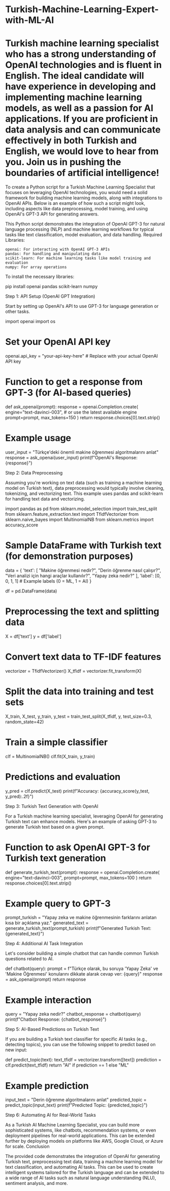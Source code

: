 # Turkish-Machine-Learning-Expert-with-ML-AI
Turkish machine learning specialist who has a strong understanding of OpenAI technologies and is fluent in English. The ideal candidate will have experience in developing and implementing machine learning models, as well as a passion for AI applications. If you are proficient in data analysis and can communicate effectively in both Turkish and English, we would love to hear from you. Join us in pushing the boundaries of artificial intelligence!
=================
To create a Python script for a Turkish Machine Learning Specialist that focuses on leveraging OpenAI technologies, you would need a solid framework for building machine learning models, along with integrations to OpenAI APIs. Below is an example of how such a script might look, including aspects like data preprocessing, model training, and using OpenAI's GPT-3 API for generating answers.

This Python script demonstrates the integration of OpenAI GPT-3 for natural language processing (NLP) and machine learning workflows for typical tasks like text classification, model evaluation, and data handling.
Required Libraries:

    openai: For interacting with OpenAI GPT-3 APIs
    pandas: For handling and manipulating data
    scikit-learn: For machine learning tasks like model training and evaluation
    numpy: For array operations

To install the necessary libraries:

pip install openai pandas scikit-learn numpy

Step 1: API Setup (OpenAI GPT Integration)

Start by setting up OpenAI's API to use GPT-3 for language generation or other tasks.

import openai
import os

# Set your OpenAI API key
openai.api_key = "your-api-key-here"  # Replace with your actual OpenAI API key

# Function to get a response from GPT-3 (for AI-based queries)
def ask_openai(prompt):
    response = openai.Completion.create(
        engine="text-davinci-003",  # or use the latest available engine
        prompt=prompt,
        max_tokens=150
    )
    return response.choices[0].text.strip()

# Example usage
user_input = "Türkçe'deki önemli makine öğrenmesi algoritmalarını anlat"
response = ask_openai(user_input)
print(f"OpenAI's Response: {response}")

Step 2: Data Preprocessing

Assuming you're working on text data (such as training a machine learning model on Turkish text), data preprocessing would typically involve cleaning, tokenizing, and vectorizing text. This example uses pandas and scikit-learn for handling text data and vectorizing.

import pandas as pd
from sklearn.model_selection import train_test_split
from sklearn.feature_extraction.text import TfidfVectorizer
from sklearn.naive_bayes import MultinomialNB
from sklearn.metrics import accuracy_score

# Sample DataFrame with Turkish text (for demonstration purposes)
data = {
    'text': [
        "Makine öğrenmesi nedir?", 
        "Derin öğrenme nasıl çalışır?", 
        "Veri analizi için hangi araçlar kullanılır?", 
        "Yapay zeka nedir?"
    ],
    'label': [0, 0, 1, 1]  # Example labels (0 = ML, 1 = AI)
}

df = pd.DataFrame(data)

# Preprocessing the text and splitting data
X = df['text']
y = df['label']

# Convert text data to TF-IDF features
vectorizer = TfidfVectorizer()
X_tfidf = vectorizer.fit_transform(X)

# Split the data into training and test sets
X_train, X_test, y_train, y_test = train_test_split(X_tfidf, y, test_size=0.3, random_state=42)

# Train a simple classifier
clf = MultinomialNB()
clf.fit(X_train, y_train)

# Predictions and evaluation
y_pred = clf.predict(X_test)
print(f"Accuracy: {accuracy_score(y_test, y_pred):.2f}")

Step 3: Turkish Text Generation with OpenAI

For a Turkish machine learning specialist, leveraging OpenAI for generating Turkish text can enhance models. Here's an example of asking GPT-3 to generate Turkish text based on a given prompt.

# Function to ask OpenAI GPT-3 for Turkish text generation
def generate_turkish_text(prompt):
    response = openai.Completion.create(
        engine="text-davinci-003", 
        prompt=prompt,
        max_tokens=100
    )
    return response.choices[0].text.strip()

# Example query to GPT-3
prompt_turkish = "Yapay zeka ve makine öğrenmesinin farklarını anlatan kısa bir açıklama yaz."
generated_text = generate_turkish_text(prompt_turkish)
print(f"Generated Turkish Text: {generated_text}")

Step 4: Additional AI Task Integration

Let's consider building a simple chatbot that can handle common Turkish questions related to AI.

def chatbot(query):
    prompt = f"Türkçe olarak, bu soruya 'Yapay Zeka' ve 'Makine Öğrenmesi' konularını dikkate alarak cevap ver: {query}"
    response = ask_openai(prompt)
    return response

# Example interaction
query = "Yapay zeka nedir?"
chatbot_response = chatbot(query)
print(f"Chatbot Response: {chatbot_response}")

Step 5: AI-Based Predictions on Turkish Text

If you are building a Turkish text classifier for specific AI tasks (e.g., detecting topics), you can use the following snippet to predict based on new input:

def predict_topic(text):
    text_tfidf = vectorizer.transform([text])
    prediction = clf.predict(text_tfidf)
    return "AI" if prediction == 1 else "ML"

# Example prediction
input_text = "Derin öğrenme algoritmalarını anlat"
predicted_topic = predict_topic(input_text)
print(f"Predicted Topic: {predicted_topic}")

Step 6: Automating AI for Real-World Tasks

As a Turkish AI Machine Learning Specialist, you can build more sophisticated systems, like chatbots, recommendation systems, or even deployment pipelines for real-world applications. This can be extended further by deploying models on platforms like AWS, Google Cloud, or Azure for scale.
Conclusion

The provided code demonstrates the integration of OpenAI for generating Turkish text, preprocessing text data, training a machine learning model for text classification, and automating AI tasks. This can be used to create intelligent systems tailored for the Turkish language and can be extended to a wide range of AI tasks such as natural language understanding (NLU), sentiment analysis, and more.
